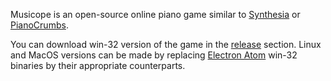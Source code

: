 Musicope is an open-source online piano game similar to [Synthesia](http://synthesiagame.com/) or [PianoCrumbs](http://www.pianocrumbs.com/piano/). 

You can download win-32 version of the game in the [release](https://github.com/musicope/game/releases) section. Linux and MacOS versions can be made by replacing [Electron Atom](http://electron.atom.io/) win-32 binaries by their appropriate counterparts.